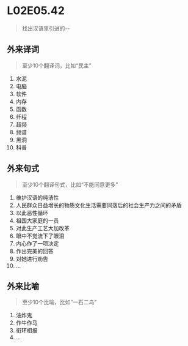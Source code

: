 # L02E05.42

> 找出汉语⾥引进的--

## 外来译词
> 至少10个翻译词，比如“民主”

1. 水泥
2. 电脑
3. 软件
4. 内存
5. 函数
6. 纤程
7. 超频
8. 频谱
9. 黑洞
10. 科普


## 外来句式
> 至少10个翻译句式，比如“不能同意更多”

1. 维护汉语的纯洁性
2. 人民群众日益增长的物质文化生活需要同落后的社会生产力之间的矛盾
3. 以此恶性循环
4. 祖国大家庭的一员
5. 对此生产工艺大加改革
6. 眼中不觉流下了眼泪
7. 内心作了一项决定
8. 作出完美的回答
9. 对她进行劝告
10. ...

## 外来比喻
> 至少10个比喻，比如“⼀⽯⼆鸟” 

1. 油炸鬼
2. 作牛作马
3. 衔环相报
4. ...


